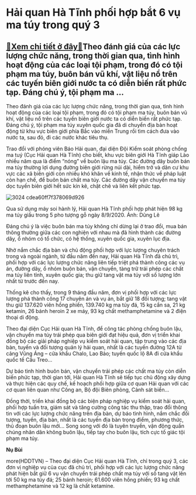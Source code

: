Hải quan Hà Tĩnh phối hợp bắt 6 vụ ma túy trong quý 3
=====================================================

[:gift:Xem chi tiết ở đây:gift:](https://hddtvn.com/hai-quan-ha-tinh-phoi-hop-bat-6-vu-ma-tuy-trong-quy-3/)Theo đánh giá của các lực lượng chức năng, trong thời gian qua, tình hình hoạt động của các loại tội phạm, trong đó có tội phạm ma túy, buôn bán vũ khí, vật liệu nổ trên các tuyến biên giới nước ta có diễn biến rất phức tạp. Đáng chú ý, tội phạm ma …
----------------------------------------------------------------------------------------------------------------------------------------------------------------------------------------------------------------------------------------------------------


Theo đánh giá của các lực lượng chức năng, trong thời gian qua, tình hình hoạt động của các loại tội phạm, trong đó có tội phạm ma túy, buôn bán vũ khí, vật liệu nổ trên các tuyến biên giới nước ta có diễn biến rất phức tạp. Đáng chú ý, tội phạm ma túy xuyên quốc gia đã di chuyển địa bàn hoạt động từ khu vực biên giới phía Bắc vào miền Trung rồi tìm cách đưa vào nước ta, sau đó, đi các nước khác tiêu thụ.


Trao đổi với phóng viên Báo Hải quan, đại diện Đội Kiểm soát phòng chống ma tuý (Cục Hải quan Hà Tĩnh) cho biết, khu vực biên giới Hà Tĩnh giáp Lào nhiều năm qua là điểm “nóng” về buôn lậu ma túy. Các đường dây buôn bán ma túy thường lợi dụng đường biên giới rừng núi dài, hiểm trở và dân cư khu vực các xã biên giới còn nhiều khó khăn về kinh tế, nhận thức về pháp luật còn hạn chế, để buôn bán chất ma túy. Các đường dây vận chuyển ma túy dọc tuyến biên giới hết sức kín kẽ, chặt chẽ và liên kết phức tạp.





![3024 cdea60ff7f378069d926](https://hddtvn.com/wp-content/uploads/2021/01/3024_cdea60ff7f378069d926-2.jpg "Số ma túy mà các đối tượng nguy trang trong 5 pho tượng gỗ là 98 kg.")


Qua sử dụng máy soi hành lý, Hải quan Hà Tĩnh phối hợp phát hiện 98 kg ma túy giấu trong 5 pho tượng gỗ ngày 8/9/2020. Ảnh: Dũng Lê



Đáng chú ý là việc buôn bán ma túy không chỉ dừng lại ở trao đổi, mua bán thông thường giữa các con nghiện với nhau mà đã hình thành các đường dây, ổ nhóm có tổ chức, có hệ thống, xuyên quốc gia, xuyên lục địa.


Nhờ nắm chắc địa bàn và chủ động phối hợp với lực lượng chuyên trách trong và ngoài ngành, từ đầu năm đến nay, Hải quan Hà Tĩnh đã chủ trì, phối hợp với các lực lượng chức năng liên tiếp triệt phá thành công các vụ án, đường dây, ổ nhóm buôn bán, vận chuyển, tàng trữ trái phép các chất ma túy liên tỉnh, xuyên quốc gia; thu giữ tang vật ma túy với số lượng lớn nhất từ trước đến nay.


Thống kê cho thấy, trong 9 tháng đầu năm, đơn vị phối hợp với các lực lượng phá thành công 17 chuyên án và vụ án, bắt giữ 18 đối tượng; tang vật thu giữ 137.620 viên hồng phiến, 139.740 kg ma túy đá, 15 kg cần sa, 21 kg ketamin, 26 bánh heroin 2 xe máy, 93 kg chất methamphetamine và 2 điện thoại di động.


Theo đại diện Cục Hải quan Hà Tĩnh, để công tác phòng chống buôn lậu, vận chuyển ma túy trái phép qua biên giới đạt hiệu quả, đơn vị triển khai đồng bộ các giải pháp nghiệp vụ kiểm soát hải quan, tập trung vào các địa bàn, tuyến và đối tượng quản lý hải quan, nhất là các tuyến đường 12A từ cảng Vũng Áng – cửa khẩu Chalo, Lao Bảo; tuyến quốc lộ 8A đi cửa khẩu quốc tế Cầu Treo…


Dự báo tình hình buôn bán, vận chuyển trải phép các chất ma túy còn diễn biến phức tạp, thời gian tới, Hải quan Hà Tĩnh sẽ tiếp tục chủ động xây dựng và thực hiện các quy chế, kế hoạch phối hợp giữa cơ quan Hải quan với các cơ quan liên quan như Công an, Bộ đội Biên phòng, Cảnh sát biển…


Đồng thời, triển khai đồng bộ các biện pháp nghiệp vụ kiểm soát hải quan, phối hợp tuần tra, giám sát và tăng cường công tác thu thập, trao đổi thông tin với các lực lượng chức năng trên địa bàn, dự báo tình hình, nắm chắc đối tượng, tuyến, địa bàn, nhất là các tuyến địa bàn trọng điểm, phương thức, thủ đoạn buôn lậu mới… Song song với đó là tuyên truyền, vận động quần chúng nhân dân không buôn lậu, tiếp tay cho buôn lậu, tích cực tố giác tội phạm ma túy.




**Nụ Bùi**



more(HDDTVN) – Theo đại diện Cục Hải quan Hà Tĩnh, chỉ trong quý 3, các đơn vị nghiệp vụ của cục đã chủ trì, phối hợp với các lực lượng chức năng phát hiện bắt giữ 6 vụ vận chuyển trái phép chất ma túy với số tang vật lên tới 50 kg ma túy đá; 25 bánh heroin; 61.600 viên hồng phiến; 93 kg chất methamphetamine và 12 kg là chất ketamine.

